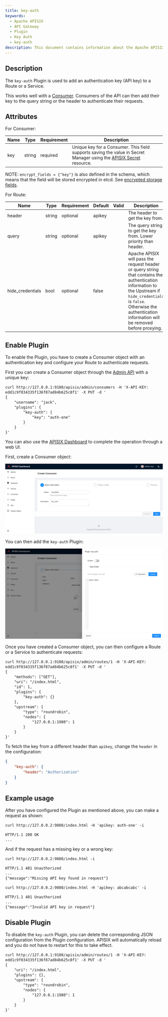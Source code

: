 ```yaml
---
title: key-auth
keywords:
  - Apache APISIX
  - API Gateway
  - Plugin
  - Key Auth
  - key-auth
description: This document contains information about the Apache APISIX key-auth Plugin.
---
```


<!--
#
# Licensed to the Apache Software Foundation (ASF) under one or more
# contributor license agreements.  See the NOTICE file distributed with
# this work for additional information regarding copyright ownership.
# The ASF licenses this file to You under the Apache License, Version 2.0
# (the "License"); you may not use this file except in compliance with
# the License.  You may obtain a copy of the License at
#
#     http://www.apache.org/licenses/LICENSE-2.0
#
# Unless required by applicable law or agreed to in writing, software
# distributed under the License is distributed on an "AS IS" BASIS,
# WITHOUT WARRANTIES OR CONDITIONS OF ANY KIND, either express or implied.
# See the License for the specific language governing permissions and
# limitations under the License.
#
-->

## Description

The `key-auth` Plugin is used to add an authentication key (API key) to a Route or a Service.

This works well with a [Consumer](../terminology/consumer.md). Consumers of the API can then add their key to the query string or the header to authenticate their requests.

## Attributes

For Consumer:

| Name | Type   | Requirement | Description                |
|------|--------|-------------|----------------------------|
| key  | string | required    | Unique key for a Consumer. This field supports saving the value in Secret Manager using the [APISIX Secret](../terminology/secret.md) resource. |

NOTE: `encrypt_fields = {"key"}` is also defined in the schema, which means that the field will be stored encrypted in etcd. See [encrypted storage fields](../plugin-develop.md#encrypted-storage-fields).

For Route:

| Name   | Type   | Requirement | Default | Valid | Description                                                                                                                                                                                                                                                                   |
|--------|--------|-------------|---------|-------|-------------------------------------------------------------------------------------------------------------------------------------------------------------------------------------------------------------------------------------------------------------------------------|
| header | string | optional    | apikey  |       | The header to get the key from.                                                                                                                                                                                                                                               |
| query  | string | optional    | apikey  |       | The query string to get the key from. Lower priority than header.                                                                                                                                                                                                             |
| hide_credentials   | bool | optional    | false        |       | Apache APISIX will pass the request header or query string that contains the authentication information to the Upstream if `hide_credentials` is `false`. Otherwise the authentication information will be removed before proxying.|

## Enable Plugin

To enable the Plugin, you have to create a Consumer object with an authentication key and configure your Route to authenticate requests.

First you can create a Consumer object through the [Admin API](../admin-api.md) with a unique key:

```shell
curl http://127.0.0.1:9180/apisix/admin/consumers -H 'X-API-KEY: edd1c9f034335f136f87ad84b625c8f1' -X PUT -d '
{
    "username": "jack",
    "plugins": {
        "key-auth": {
            "key": "auth-one"
        }
    }
}'
```

You can also use the [APISIX Dashboard](/docs/dashboard/USER_GUIDE) to complete the operation through a web UI.

First, create a Consumer object:

![create a consumer](https://raw.githubusercontent.com/apache/apisix/master/docs/assets/images/plugin/key-auth-1.png)

You can then add the `key-auth` Plugin:

![enable key-auth plugin](https://raw.githubusercontent.com/apache/apisix/master/docs/assets/images/plugin/key-auth-2.png)

Once you have created a Consumer object, you can then configure a Route or a Service to authenticate requests:

```shell
curl http://127.0.0.1:9180/apisix/admin/routes/1 -H 'X-API-KEY: edd1c9f034335f136f87ad84b625c8f1' -X PUT -d '
{
    "methods": ["GET"],
    "uri": "/index.html",
    "id": 1,
    "plugins": {
        "key-auth": {}
    },
    "upstream": {
        "type": "roundrobin",
        "nodes": {
            "127.0.0.1:1980": 1
        }
    }
}'
```

To fetch the key from a different header than `apikey`, change the `header` in the configuration:

```json
{
    "key-auth": {
        "header": "Authorization"
    }
}
```

## Example usage

After you have configured the Plugin as mentioned above, you can make a request as shown:

```shell
curl http://127.0.0.2:9080/index.html -H 'apikey: auth-one' -i
```

```
HTTP/1.1 200 OK
...
```

And if the request has a missing key or a wrong key:

```shell
curl http://127.0.0.2:9080/index.html -i
```

```
HTTP/1.1 401 Unauthorized
...
{"message":"Missing API key found in request"}
```

```shell
curl http://127.0.0.2:9080/index.html -H 'apikey: abcabcabc' -i
```

```
HTTP/1.1 401 Unauthorized
...
{"message":"Invalid API key in request"}
```

## Disable Plugin

To disable the `key-auth` Plugin, you can delete the corresponding JSON configuration from the Plugin configuration. APISIX will automatically reload and you do not have to restart for this to take effect.

```shell
curl http://127.0.0.1:9180/apisix/admin/routes/1 -H 'X-API-KEY: edd1c9f034335f136f87ad84b625c8f1' -X PUT -d '
{
    "uri": "/index.html",
    "plugins": {},
    "upstream": {
        "type": "roundrobin",
        "nodes": {
            "127.0.0.1:1980": 1
        }
    }
}'
```
